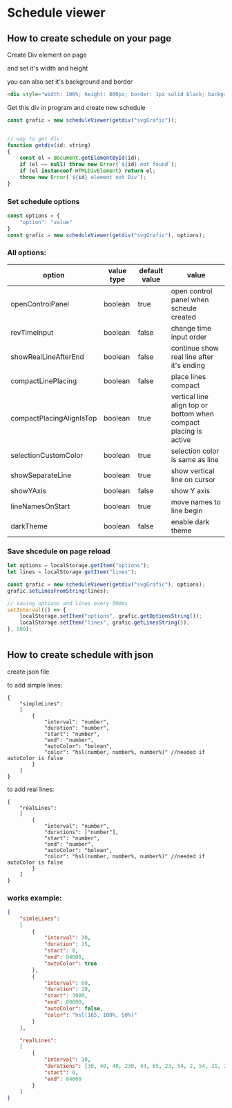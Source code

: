 # Schedule viewer
## How to create schedule on your page

Create Div element on page

and set it's width and height

you can also set it's background and border
``` html
<div style="width: 100%; height: 800px; border: 1px solid black; background-color: beige;" id="svgGrafic"></div>
```
Get this div in program and create new schedule
``` js
const grafic = new scheduleViewer(getdiv("svgGrafic"));


// way to get div:
function getdiv(id: string)
{
	const el = document.getElementById(id);
	if (el == null) throw new Error(`${id} not found`);
	if (el instanceof HTMLDivElement) return el;
	throw new Error(`${id} element not Div`);
}
```
### Set schedule options

``` js
const options = {
    "option": "value"
}
const grafic = new scheduleViewer(getdiv("svgGrafic"), options);
```

### All options:
option                   | value type | default value | value
-------------------------|------------|---------------|--------
openControlPanel         | boolean    | true          | open control panel when scheule created
revTimeInput             | boolean    | false         | change time input order
showRealLineAfterEnd     | boolean    | false         | continue show real line after it's ending
compactLinePlacing       | boolean    | false         | place lines compact
compactPlacingAlignIsTop | boolean    | true          | vertical line align top or bottom when compact placing is active
selectionCustomColor     | boolean    | true          | selection color is same as line
showSeparateLine         | boolean    | true          | show vertical line on cursor
showYAxis                | boolean    | false         | show Y axis
lineNamesOnStart         | boolean    | true          | move names to line begin
darkTheme                | boolean    | false         | enable dark theme

### Save shcedule on page reload
``` js
let options = localStorage.getItem("options");
let lines = localStorage.getItem("lines");

const grafic = new scheduleViewer(getdiv("svgGrafic"), options);
grafic.setLinesFromString(lines);

// saving options and lines every 500ms
setInterval(() => {
	localStorage.setItem("options", grafic.getOptionsString());
	localStorage.setItem("lines", grafic.getLinesString());
}, 500);
```

#

## How to create schedule with json
create json file

to add simple lines:
``` json5
{
    "simpleLines":
    [
        {
            "interval": "number",
            "duration": "number",
            "start": "number",
            "end": "number",
            "autoColor": "bolean",
            "color": "hsl(number, number%, number%)" //needed if autoColor is false
        }
    ]
}
```

to add real lines:
``` json5
{
    "realLines":
    [
        {
            "interval": "number",
            "durations": ["number"],
            "start": "number",
            "end": "number",
            "autoColor": "bolean",
            "color": "hsl(number, number%, number%)" //needed if autoColor is false
        }
    ]
}
```

### works example:

``` json
{
    "simleLines":
    [
        {
            "interval": 30,
            "duration": 15,
            "start": 0,
            "end": 84000,
            "autoColor": true
        },
        {
            "interval": 60,
            "duration": 20,
            "start": 3000,
            "end": 80000,
            "autoColor": false,
            "color": "hsl(165, 100%, 50%)"
        }
    ],

    "realLines":
    [
        {
            "interval": 30,
            "durations": [30, 40, 40, 230, 43, 65, 23, 54, 2, 54, 21, 2341, 43, 43, 5465, 21],
            "start": 0,
            "end": 84000
        }
    ]
}
```